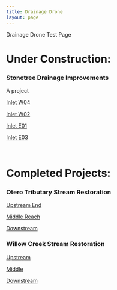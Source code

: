 ```yaml
---
title: Drainage Drone
layout: page
---
```


Drainage Drone Test Page

# Under Construction:

### Stonetree Drainage Improvements


A project

[Inlet W04](../project\drone\360\stone-tree\W04\index.html)

[Inlet W02](../project\drone\360\stone-tree\W02\index.html)

[Inlet E01](../project\drone\360\stone-tree\E01\index.html)

[Inlet E03](../project\drone\360\stone-tree\E03\index.html)


<br>

# Completed Projects:

  ### Otero Tributary Stream Restoration
  [Upstream End](../project\drone\otero-tributary\us\index.html)

  [Middle Reach](../project\drone\otero-tributary\mid\index.html)

  [Downstream](../project\drone\otero-tributary\ds\index.html)


  ### Willow Creek Stream Restoration
  [Upstream](../project\drone\willow-creek-sterling-ranch\us\index.html)

  [Middle](../project\drone\willow-creek-sterling-ranch\mid\index.html)

  [Downstream](../project\drone\willow-creek-sterling-ranch\ds\index.html)
